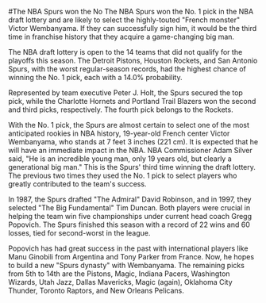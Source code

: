 #The NBA Spurs won the No 
 The NBA Spurs won the No. 1 pick in the NBA draft lottery and are likely to select the highly-touted "French monster" Victor Wembanyama. If they can successfully sign him, it would be the third time in franchise history that they acquire a game-changing big man.

The NBA draft lottery is open to the 14 teams that did not qualify for the playoffs this season. The Detroit Pistons, Houston Rockets, and San Antonio Spurs, with the worst regular-season records, had the highest chance of winning the No. 1 pick, each with a 14.0% probability.

Represented by team executive Peter J. Holt, the Spurs secured the top pick, while the Charlotte Hornets and Portland Trail Blazers won the second and third picks, respectively. The fourth pick belongs to the Rockets.

With the No. 1 pick, the Spurs are almost certain to select one of the most anticipated rookies in NBA history, 19-year-old French center Victor Wembanyama, who stands at 7 feet 3 inches (221 cm). It is expected that he will have an immediate impact in the NBA. NBA Commissioner Adam Silver said, "He is an incredible young man, only 19 years old, but clearly a generational big man." This is the Spurs' third time winning the draft lottery. The previous two times they used the No. 1 pick to select players who greatly contributed to the team's success.

In 1987, the Spurs drafted "The Admiral" David Robinson, and in 1997, they selected "The Big Fundamental" Tim Duncan. Both players were crucial in helping the team win five championships under current head coach Gregg Popovich. The Spurs finished this season with a record of 22 wins and 60 losses, tied for second-worst in the league.

Popovich has had great success in the past with international players like Manu Ginobili from Argentina and Tony Parker from France. Now, he hopes to build a new "Spurs dynasty" with Wembanyama. The remaining picks from 5th to 14th are the Pistons, Magic, Indiana Pacers, Washington Wizards, Utah Jazz, Dallas Mavericks, Magic (again), Oklahoma City Thunder, Toronto Raptors, and New Orleans Pelicans.